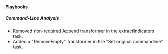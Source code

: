 
#### Playbooks

##### Command-Line Analysis

- Removed non-required Append transformer in the extractIndicators task.
- Added a "RemoveEmpty" transformer in the "Set original commandline" task.
